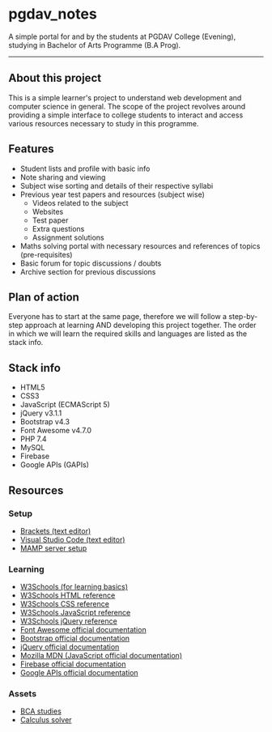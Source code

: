 # pgdav_notes

A simple portal for and by the students at PGDAV College (Evening), studying in Bachelor of Arts Programme (B.A Prog).


---

## About this project
This is a simple learner's project to understand web development and computer science in general. The scope of the project revolves around providing a simple interface to college students to interact and access various resources necessary to study in this programme.


## Features
- Student lists and profile with basic info
- Note sharing and viewing
- Subject wise sorting and details of their respective syllabi
- Previous year test papers and resources (subject wise)
    - Videos related to the subject
    - Websites
    - Test paper
    - Extra questions
    - Assignment solutions
- Maths solving portal with necessary resources and references of topics (pre-requisites)
- Basic forum for topic discussions / doubts
- Archive section for previous discussions


## Plan of action
Everyone has to start at the same page, therefore we will follow a step-by-step approach at learning AND developing this project together. The order in which we will learn the required skills and languages are listed as the stack info.


## Stack info
- HTML5
- CSS3
- JavaScript (ECMAScript 5)
- jQuery v3.1.1
- Bootstrap v4.3
- Font Awesome v4.7.0
- PHP 7.4
- MySQL
- Firebase
- Google APIs (GAPIs)


## Resources

### Setup
- [Brackets (text editor)](http://www.brackets.io/)
- [Visual Studio Code (text editor)](https://code.visualstudio.com/)
- [MAMP server setup](https://www.mamp.info/en/downloads/)

### Learning
- [W3Schools (for learning basics)](https://www.w3schools.com)
- [W3Schools HTML reference](https://www.w3schools.com/tags/default.asp)
- [W3Schools CSS reference](https://www.w3schools.com/cssref/default.asp)
- [W3Schools JavaScript reference](https://www.w3schools.com/jsref/default.asp)
- [W3Schools jQuery reference](https://www.w3schools.com/jquery/jquery_ref_overview.asp)
- [Font Awesome official documentation](https://fontawesome.com/v4.7.0/)
- [Bootstrap official documentation](https://getbootstrap.com/docs/4.3/)
- [jQuery official documentation](https://api.jquery.com/)
- [Mozilla MDN (JavaScript official documentation)](https://developer.mozilla.org/en-US/docs/Web/JavaScript/A_re-introduction_to_JavaScript)
- [Firebase official documentation](https://firebase.google.com/docs/)
- [Google APIs official documentation](https://developers.google.com/apis-explorer)

### Assets
- [BCA studies](https://bcastudyguide.wordpress.com/semester-1-2/)
- [Calculus solver](https://mathsolver.microsoft.com/en/calculus-calculator)

